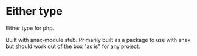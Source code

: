 Either type
==================================

Either type for php.

Built with anax-module stub. Primarily built as a package to use with anax but should work out of the box "as is" for any project.

